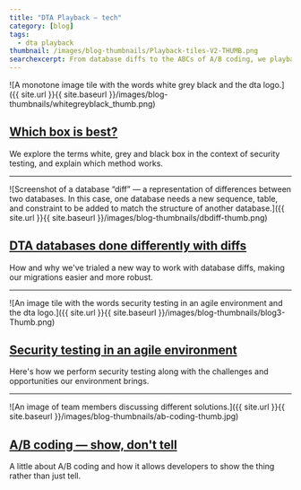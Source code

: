 ```yaml
---
title: "DTA Playback — tech"
category: [blog]
tags:
  - dta playback
thumbnail: /images/blog-thumbnails/Playback-tiles-V2-THUMB.png
searchexcerpt: From database diffs to the ABCs of A/B coding, we playback some tech blogs from our archives.
---
```


![A monotone image tile with the words white grey black and the dta logo.]({{ site.url }}{{ site.baseurl }}/images/blog-thumbnails/whitegreyblack_thumb.png)

## [Which box is best?](https://www.dta.gov.au/blog/which-box-is-best/)

We explore the terms white, grey and black box in the context of security testing, and explain which method works.

***

![Screenshot of a database “diff” — a representation of differences between two databases. In this case, one database needs a new sequence, table, and constraint to be added to match the structure of another database.]({{ site.url }}{{ site.baseurl }}/images/blog-thumbnails/dbdiff-thumb.png)

## [DTA databases done differently with diffs](https://www.dta.gov.au/blog/databases-done-differently/)

How and why we've trialed a new way to work with database diffs, making our migrations easier and more robust.

***

![An image tile with the words security testing in an agile environment and the dta logo.]({{ site.url }}{{ site.baseurl }}/images/blog-thumbnails/blog3-Thumb.png)

## [Security testing in an agile environment](https://www.dta.gov.au/blog/security-testing-in-an-agile-environment/)

Here's how we perform security testing along with the challenges and opportunities our environment brings.

***

![An image of team members discussing different solutions.]({{ site.url }}{{ site.baseurl }}/images/blog-thumbnails/ab-coding-thumb.jpg)

## [A/B coding — show, don't tell](https://www.dta.gov.au/blog/ab-coding/)

A little about A/B coding and how it allows developers to show the thing rather than just tell.
